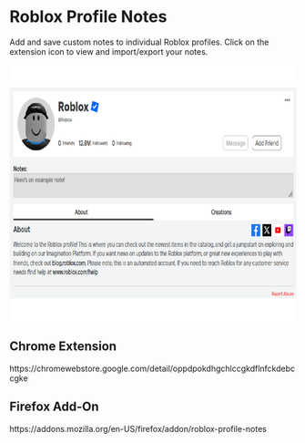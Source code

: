 # Roblox Profile Notes  

Add and save custom notes to individual Roblox profiles. Click on the extension icon to view and import/export your notes.

<img src="./example.png" height=450px></img>

<h2>Chrome Extension</h2>
https://chromewebstore.google.com/detail/oppdpokdhgchlccgkdflnfckdebccgke

<h2>Firefox Add-On</h2>
https://addons.mozilla.org/en-US/firefox/addon/roblox-profile-notes
